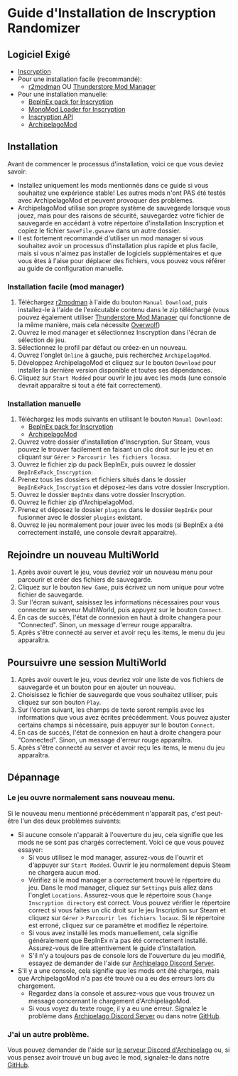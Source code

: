# Guide d'Installation de Inscryption Randomizer

## Logiciel Exigé

- [Inscryption](https://store.steampowered.com/app/1092790/Inscryption/)
- Pour une installation facile (recommandé):
  - [r2modman](https://inscryption.thunderstore.io/package/ebkr/r2modman/) OU [Thunderstore Mod Manager](https://www.overwolf.com/app/Thunderstore-Thunderstore_Mod_Manager)
- Pour une installation manuelle:
  - [BepInEx pack for Inscryption](https://inscryption.thunderstore.io/package/BepInEx/BepInExPack_Inscryption/)
  - [MonoMod Loader for Inscryption](https://inscryption.thunderstore.io/package/BepInEx/MonoMod_Loader_Inscryption/)
  - [Inscryption API](https://inscryption.thunderstore.io/package/API_dev/API/)
  - [ArchipelagoMod](https://inscryption.thunderstore.io/package/Ballin_Inc/ArchipelagoMod/)

## Installation
Avant de commencer le processus d'installation, voici ce que vous deviez savoir:
- Installez uniquement les mods mentionnés dans ce guide si vous souhaitez une expérience stable! Les autres mods n'ont PAS été testés avec ArchipelagoMod et peuvent provoquer des problèmes.
- ArchipelagoMod utilise son propre système de sauvegarde lorsque vous jouez, mais pour des raisons de sécurité, sauvegardez votre fichier de sauvegarde en accédant à votre répertoire d'installation Inscryption et copiez le fichier `SaveFile.gwsave` dans un autre dossier.
- Il est fortement recommandé d'utiliser un mod manager si vous souhaitez avoir un processus d'installation plus rapide et plus facile, mais si vous n'aimez pas installer de logiciels supplémentaires et que vous êtes à l'aise pour déplacer des fichiers, vous pouvez vous référer au guide de configuration manuelle.

### Installation facile (mod manager)
1. Téléchargez [r2modman](https://inscryption.thunderstore.io/package/ebkr/r2modman/) à l'aide du bouton `Manual Download`, puis installez-le à l'aide de l'exécutable contenu dans le zip téléchargé (vous pouvez également utiliser [Thunderstore Mod Manager](https://www.overwolf.com/app/Thunderstore-Thunderstore_Mod_Manager) qui fonctionne de la même manière, mais cela nécessite [Overwolf](https://www.overwolf.com/))
2. Ouvrez le mod manager et sélectionnez Inscryption dans l'écran de sélection de jeu.
3. Sélectionnez le profil par défaut ou créez-en un nouveau.
4. Ouvrez l'onglet `Online` à gauche, puis recherchez `ArchipelagoMod`.
5. Développez ArchipelagoMod et cliquez sur le bouton `Download` pour installer la dernière version disponible et toutes ses dépendances.
6. Cliquez sur `Start Modded` pour ouvrir le jeu avec les mods (une console devrait apparaître si tout a été fait correctement).

### Installation manuelle
1. Téléchargez les mods suivants en utilisant le bouton `Manual Download`:
   - [BepInEx pack for Inscryption](https://inscryption.thunderstore.io/package/BepInEx/BepInExPack_Inscryption/)
   - [ArchipelagoMod](https://inscryption.thunderstore.io/package/Ballin_Inc/ArchipelagoMod/)
2. Ouvrez votre dossier d'installation d'Inscryption. Sur Steam, vous pouvez le trouver facilement en faisant un clic droit sur le jeu et en cliquant sur `Gérer` > `Parcourir les fichiers locaux`.
3. Ouvrez le fichier zip du pack BepInEx, puis ouvrez le dossier `BepInExPack_Inscryption`.
4. Prenez tous les dossiers et fichiers situés dans le dossier `BepInExPack_Inscryption` et déposez-les dans votre dossier Inscryption.
5. Ouvrez le dossier `BepInEx` dans votre dossier Inscryption.
6. Ouvrez le fichier zip d'ArchipelagoMod.
7. Prenez et déposez le dossier `plugins` dans le dossier `BepInEx` pour fusionner avec le dossier `plugins` existant.
8. Ouvrez le jeu normalement pour jouer avec les mods (si BepInEx a été correctement installé, une console devrait apparaitre).

## Rejoindre un nouveau MultiWorld
1. Après avoir ouvert le jeu, vous devriez voir un nouveau menu pour parcourir et créer des fichiers de sauvegarde.
2. Cliquez sur le bouton `New Game`, puis écrivez un nom unique pour votre fichier de sauvegarde.
3. Sur l'écran suivant, saisissez les informations nécessaires pour vous connecter au serveur MultiWorld, puis appuyez sur le bouton `Connect`.
4. En cas de succès, l'état de connexion en haut à droite changera pour "Connected". Sinon, un message d'erreur rouge apparaîtra.
5. Après s'être connecté au server et avoir reçu les items, le menu du jeu apparaîtra.

## Poursuivre une session MultiWorld
1. Après avoir ouvert le jeu, vous devriez voir une liste de vos fichiers de sauvegarde et un bouton pour en ajouter un nouveau.
2. Choisissez le fichier de sauvegarde que vous souhaitez utiliser, puis cliquez sur son bouton `Play`.
3. Sur l'écran suivant, les champs de texte seront remplis avec les informations que vous avez écrites précédemment. Vous pouvez ajuster certains champs si nécessaire, puis appuyer sur le bouton `Connect`.
4. En cas de succès, l'état de connexion en haut à droite changera pour "Connected". Sinon, un message d'erreur rouge apparaîtra.
5. Après s'être connecté au server et avoir reçu les items, le menu du jeu apparaîtra.

## Dépannage
### Le jeu ouvre normalement sans nouveau menu.
Si le nouveau menu mentionné précédemment n'apparaît pas, c'est peut-être l'un des deux problèmes suivants:
 - Si aucune console n'apparait à l'ouverture du jeu, cela signifie que les mods ne se sont pas chargés correctement. Voici ce que vous pouvez essayer:
   - Si vous utilisez le mod manager, assurez-vous de l'ouvrir et d'appuyer sur `Start Modded`. Ouvrir le jeu normalement depuis Steam ne chargera aucun mod.
   - Vérifiez si le mod manager a correctement trouvé le répertoire du jeu. Dans le mod manager, cliquez sur `Settings` puis allez dans l'onglet `Locations`. Assurez-vous que le répertoire sous `Change Inscryption directory` est correct. Vous pouvez vérifier le répertoire correct si vous faites un clic droit sur le jeu Inscription sur Steam et cliquez sur `Gérer` > `Parcourir les fichiers locaux`. Si le répertoire est erroné, cliquez sur ce paramètre et modifiez le répertoire.
   - Si vous avez installé les mods manuellement, cela signifie généralement que BepInEx n'a pas été correctement installé. Assurez-vous de lire attentivement le guide d'installation.
   - S'il n'y a toujours pas de console lors de l'ouverture du jeu modifié, essayez de demander de l'aide sur [Archipelago Discord Server](https://discord.gg/8Z65BR2).
 - S'il y a une console, cela signifie que les mods ont été chargés, mais que ArchipelagoMod n'a pas été trouvé ou a eu des erreurs lors du chargement.
   - Regardez dans la console et assurez-vous que vous trouvez un message concernant le chargement d'ArchipelagoMod.
   - Si vous voyez du texte rouge, il y a eu une erreur. Signalez le problème dans [Archipelago Discord Server](https://discord.gg/8Z65BR2) ou dans notre [GitHub](https://github.com/DrBibop/Archipelago_Inscryption/issues).

### J'ai un autre problème.
Vous pouvez demander de l'aide sur [le serveur Discord d'Archipelago](https://discord.gg/8Z65BR2) ou, si vous pensez avoir trouvé un bug avec le mod, signalez-le dans notre [GitHub](https://github.com/DrBibop/Archipelago_Inscryption/issues).